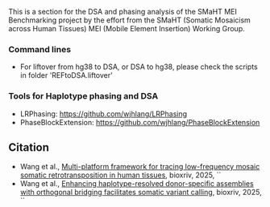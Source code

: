 This is a section for the DSA and phasing analysis of the SMaHT MEI Benchmarking project by the effort from the SMaHT (Somatic Mosaicism across Human Tissues) MEI (Mobile Element Insertion) Working Group.

### Command lines

* For liftover from hg38 to DSA, or DSA to hg38, please check the scripts in folder 'REFtoDSA.liftover'

### Tools for Haplotype phasing and DSA 

* LRPhasing: https://github.com/wjhlang/LRPhasing
* PhaseBlockExtension: https://github.com/wjhlang/PhaseBlockExtension 

## Citation 
* Wang et al., [Multi-platform framework for tracing low-frequency mosaic somatic retrotransposition in human tissues](), bioxriv, 2025, ``
* Wang et al., [Enhancing haplotype-resolved donor-specific assemblies with orthogonal bridging facilitates somatic variant calling](), bioxriv, 2025, ``
